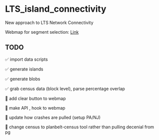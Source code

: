 # LTS_island_connectivity

New approach to LTS Network Connectivity

Webmap for segment selection:
[Link](https://dvrpc.github.io/LTS_island_connectivity/)

## TODO

:white_check_mark: import data scripts

:white_check_mark: generate islands

:white_check_mark: generate blobs

:white_check_mark: grab census data (block level), parse percentage overlap

:black_square_button: add clear button to webmap

:black_square_button: make API , hook to webmap

:black_square_button: update how crashes are pulled (setup PA/NJ)

:black_square_button: change census to planbelt-census tool rather than pulling decenial from pg
